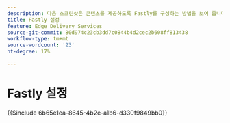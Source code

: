 ```yaml
---
description: 다음 스크린샷은 콘텐츠를 제공하도록 Fastly를 구성하는 방법을 보여 줍니다. 필수 설정은 빨간색 원으로 표시됩니다.
title: Fastly 설정
feature: Edge Delivery Services
source-git-commit: 80d974c23cb3dd7c0844b4d2cec2b608ff813438
workflow-type: tm+mt
source-wordcount: '23'
ht-degree: 17%

---
```


# Fastly 설정

{{$include 6b65e1ea-8645-4b2e-a1b6-d330f9849bb0}}